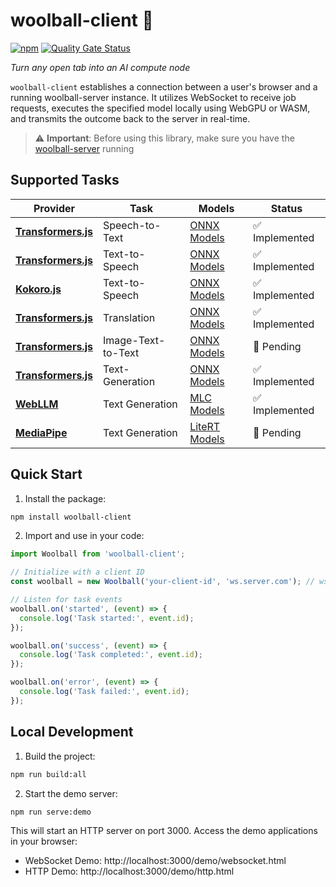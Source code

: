 # woolball-client 🧶  
[![npm](https://img.shields.io/npm/v/woolball-client?color=crimson&logo=npm)](https://www.npmjs.com/package/woolball-client)
[![Quality Gate Status](https://sonarcloud.io/api/project_badges/measure?project=woolball-xyz_browser-node&metric=alert_status)](https://sonarcloud.io/summary/new_code?id=woolball-xyz_browser-node)

*Turn any open tab into an AI compute node*

`woolball-client` establishes a connection between a user's browser and a running woolball-server instance. It utilizes WebSocket to receive job requests, executes the specified model locally using WebGPU or WASM, and transmits the outcome back to the server in real-time.


> ⚠️ **Important**: Before using this library, make sure you have the [woolball-server](https://github.com/woolball-xyz/woolball-server) running


## Supported Tasks

| Provider | Task | Models | Status |
|----------|------|--------|--------|
| **[Transformers.js](https://github.com/huggingface/transformers.js)** | Speech-to-Text | [ONNX Models](https://huggingface.co/models?pipeline_tag=automatic-speech-recognition&library=transformers.js&sort=trending) | ✅ Implemented |
| **[Transformers.js](https://github.com/huggingface/transformers.js)** | Text-to-Speech | [ONNX Models](https://huggingface.co/models?pipeline_tag=text-to-speech&library=transformers.js&sort=trending&search=mms) | ✅ Implemented |
| **[Kokoro.js](https://github.com/hexgrad/kokoro)** | Text-to-Speech | [ONNX Models](https://huggingface.co/onnx-community/Kokoro-82M-v1.0-ONNX) | ✅ Implemented |
| **[Transformers.js](https://github.com/huggingface/transformers.js)** | Translation | [ONNX Models](https://huggingface.co/models?pipeline_tag=translation&library=transformers.js&sort=trending) | ✅ Implemented |
| **[Transformers.js](https://github.com/huggingface/transformers.js)** | Image-Text-to-Text | [ONNX Models](https://huggingface.co/models?pipeline_tag=image-text-to-text&library=transformers.js&sort=trending) | 🚧 Pending |
| **[Transformers.js](https://github.com/huggingface/transformers.js)** | Text-Generation | [ONNX Models](https://huggingface.co/models?pipeline_tag=text-generation&library=transformers.js&sort=trending) | ✅ Implemented |
| **[WebLLM](https://github.com/mlc-ai/web-llm)** | Text Generation | [MLC Models](https://mlc.ai/models) | ✅ Implemented |
| **[MediaPipe](https://ai.google.dev/edge/mediapipe/solutions/guide)** | Text Generation | [LiteRT Models](https://ai.google.dev/edge/mediapipe/solutions/genai/llm_inference#models) | 🚧 Pending |


## Quick Start

1. Install the package:
```bash
npm install woolball-client
```

2. Import and use in your code:
```typescript
import Woolball from 'woolball-client';

// Initialize with a client ID
const woolball = new Woolball('your-client-id', 'ws.server.com'); // ws://localhost:9003 by default

// Listen for task events
woolball.on('started', (event) => {
  console.log('Task started:', event.id);
});

woolball.on('success', (event) => {
  console.log('Task completed:', event.id);
});

woolball.on('error', (event) => {
  console.log('Task failed:', event.id);
});
```

## Local Development

1. Build the project:
```bash
npm run build:all
```

2. Start the demo server:
```bash
npm run serve:demo
```

This will start an HTTP server on port 3000. Access the demo applications in your browser:

- WebSocket Demo: http://localhost:3000/demo/websocket.html
- HTTP Demo: http://localhost:3000/demo/http.html



